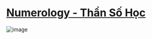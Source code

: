 #  [Numerology - Thần Số Học](https://numerology-web-app.vercel.app/)
![image](https://github.com/minhphuc010194/NumerologyWebApp/assets/58540065/0f8fbe34-213a-48d4-8c37-bf2ef3e9b368)

